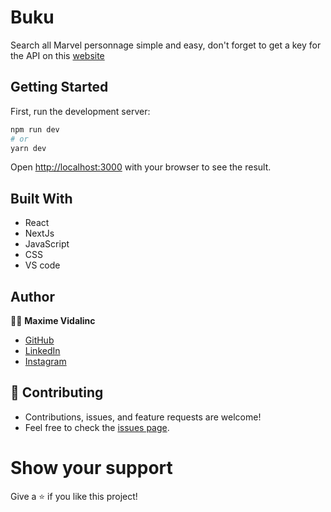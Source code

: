 # Buku

Search all Marvel personnage simple and easy, don't forget to get a key for the API on this [website](https://developer.marvel.com/) 

## Getting Started

First, run the development server:

```bash
npm run dev
# or
yarn dev
```

Open [http://localhost:3000](http://localhost:3000) with your browser to see the result.

## Built With

- React
- NextJs
- JavaScript
- CSS
- VS code

## Author

🧑‍💻 **Maxime Vidalinc**

- [GitHub](https://github.com/maxvyr)
- [LinkedIn](https://www.linkedin.com/in/maxime-vidalinc/)
- [Instagram](https://www.instagram.com/maxvyr_/)

## 🤝 Contributing
- Contributions, issues, and feature requests are welcome!
- Feel free to check the [issues page](https://github.com/maxvyr/buku/issues).

# Show your support
Give a ⭐ if you like this project!
